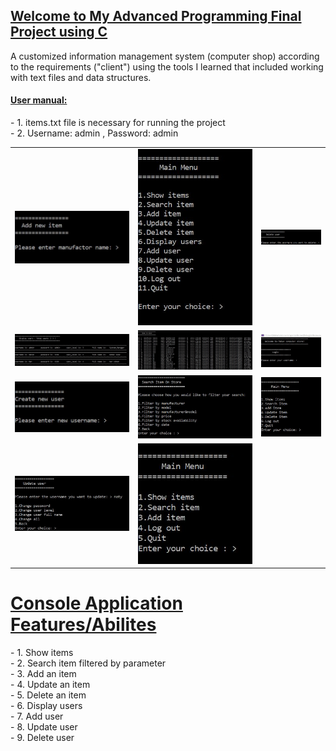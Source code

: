 

<h2><u>Welcome to My Advanced Programming Final Project using C</u></h2>
<p>
A customized information management system (computer shop) according to the requirements ("client") using the tools I learned that included working with text files and data structures.
</p>
<h4><u>User manual:</u></h4>
<p>
- 1. items.txt file is necessary for running the project <br>
- 2. Username: admin , Password: admin <br>
</p>
<table>
    <tr>
            <td><img src="https://github.com/Matanlaza89/Computer_Store_C_Project/blob/master/images/add%20item.JPG" alt=""></td>
            <td><img src="https://github.com/Matanlaza89/Computer_Store_C_Project/blob/master/images/admin%20level%20menu.JPG" alt=""></td>
            <td><img src="https://github.com/Matanlaza89/Computer_Store_C_Project/blob/master/images/delete%20user.JPG" alt=""></td>
    </tr>
        <tr>
            <td><img src="https://github.com/Matanlaza89/Computer_Store_C_Project/blob/master/images/display%20users.JPG" alt=""></td>
            <td><img src="https://github.com/Matanlaza89/Computer_Store_C_Project/blob/master/images/items%20on%20store.JPG" alt=""></td>
            <td><img src="https://github.com/Matanlaza89/Computer_Store_C_Project/blob/master/images/login.JPG" alt=""></td>
    </tr>
        <tr>
            <td><img src="https://github.com/Matanlaza89/Computer_Store_C_Project/blob/master/images/new%20user.JPG" alt=""></td>
            <td><img src="https://github.com/Matanlaza89/Computer_Store_C_Project/blob/master/images/search.JPG" alt=""></td>
            <td><img src="https://github.com/Matanlaza89/Computer_Store_C_Project/blob/master/images/super%20user%20menu.JPG" alt=""></td>
    </tr>
	<tr>
            <td><img src="https://github.com/Matanlaza89/Computer_Store_C_Project/blob/master/images/update%20user.JPG" alt=""></td>
            <td><img src="https://github.com/Matanlaza89/Computer_Store_C_Project/blob/master/images/user%20level%20main.JPG" alt=""></td>
    </tr>
</table>

<h1><u>Console Application Features/Abilites</u></h1>
<p>
- 1. Show items <br>
- 2. Search item filtered by parameter <br>
- 3. Add an item <br>
- 4. Update an item <br>
- 5. Delete an item <br>
- 6. Display users <br>
- 7. Add user <br>
- 8. Update user <br>
- 9. Delete user <br>
</p>